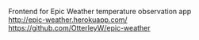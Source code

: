 Frontend for Epic Weather temperature observation app  
http://epic-weather.herokuapp.com/  
https://github.com/OtterleyW/epic-weather  